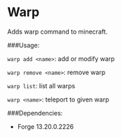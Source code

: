 # Warp
Adds warp command to minecraft.

###Usage:

`warp add <name>`: add or modify warp

`warp remove <name>`: remove warp

`warp list`: list all warps

`warp <name>`: teleport to given warp

###Dependencies:
- Forge 13.20.0.2226
